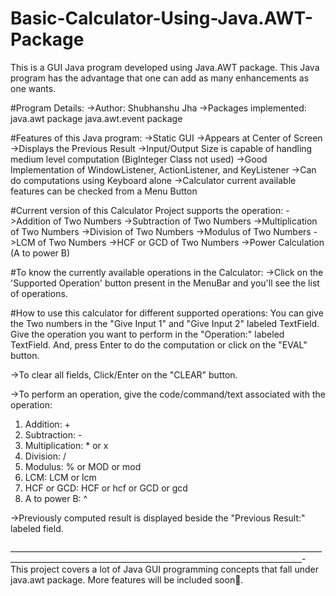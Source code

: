 # Basic-Calculator-Using-Java.AWT-Package
This is a GUI Java program developed using Java.AWT package. This Java program has the advantage that one can add as many enhancements as one wants.


#Program Details:
->Author: Shubhanshu Jha
->Packages implemented:
  java.awt package
  java.awt.event package


#Features of this Java program:
->Static GUI
->Appears at Center of Screen
->Displays the Previous Result
->Input/Output Size is capable of handling medium level computation (BigInteger Class not used)
->Good Implementation of WindowListener, ActionListener, and KeyListener
->Can do computations using Keyboard alone
->Calculator current available features can be checked from a Menu Button


#Current version of this Calculator Project supports the operation:
->Addition of Two Numbers
->Subtraction of Two Numbers
->Multiplication of Two Numbers
->Division of Two Numbers
->Modulus of Two Numbers
->LCM of Two Numbers
->HCF or GCD of Two Numbers
->Power Calculation (A to power B)


#To know the currently available operations in the Calculator:
->Click on the 'Supported Operation' button present in the MenuBar and you'll see the list of operations.


#How to use this calculator for different supported operations:
You can give the Two numbers in the "Give Input 1" and "Give Input 2" labeled TextField.
Give the operation you want to perform in the "Operation:" labeled TextField.
And, press Enter to do the computation or click on the "EVAL" button.

->To clear all fields, Click/Enter on the "CLEAR" button.

->To perform an operation, give the code/command/text associated with the operation:
1. Addition: +
2. Subtraction:  -
3. Multiplication:  *    or    x
4. Division:  /
5. Modulus:  %    or    MOD    or    mod
6. LCM:  LCM    or    lcm
7. HCF or GCD:  HCF    or    hcf    or    GCD    or    gcd
8. A to power B:  ^


->Previously computed result is displayed beside the "Previous Result:" labeled field.

_______________________________________________________________________________________________________________________________________________________-
This project covers a lot of Java GUI programming concepts that fall under java.awt package.
More features will be included soon🙂.
